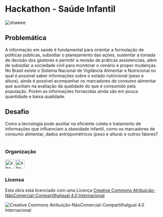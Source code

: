 # Hackathon - Saúde Infantil

<img src="https://repository-images.githubusercontent.com/306930688/194c2400-1605-11eb-892d-78df0ef186dd" alt="shawee"/>

## Problemática

A informação em saúde é fundamental para orientar a formulação de políticas públicas, subsidiar o planejamento das ações, sustentar a tomada de decisão dos gestores e permitir a revisão de práticas assistenciais, além de subsidiar a sociedade civil para monitorar o cenário e propor mudanças.
No Brasil existe o Sistema Nacional de Vigilância Alimentar e Nutricional no qual é possível saber informações sobre o estado nutricional (peso e altura), ainda é possível acompanhar os marcadores de consumo alimentar que auxiliam na avaliação da qualidade do que é consumido pela população.
Porém as informações fornecidas ainda são em pouca quantidade e baixa qualidade.

## Desafio

Como a tecnologia pode auxiliar na eficiente coleta e tratamento de informações que influenciam a obesidade infantil, como os marcadores de consumo alimentar, dados antropométricos (peso e altura) e outros fatores?

#

### Organização

<img src="https://www.hackathonsaudeinfantil.com.br/wp-content/themes/desiderata/img/logo-all.png" alt="shawee" height="30"/>
<img src="https://app.shawee.io/static/media/logo.835f600f.svg" alt="shawee" height="30"/>

### Licensa

Esta obra está licenciado com uma Licença [Creative Commons Atribuição-NãoComercial-CompartilhaIgual 4.0 Internacional](http://creativecommons.org/licenses/by-nc-sa/4.0/)

<img src="https://i.creativecommons.org/l/by-nc-sa/4.0/88x31.png" alt="Creative Commons Atribuição-NãoComercial-CompartilhaIgual 4.0 Internacional" />
